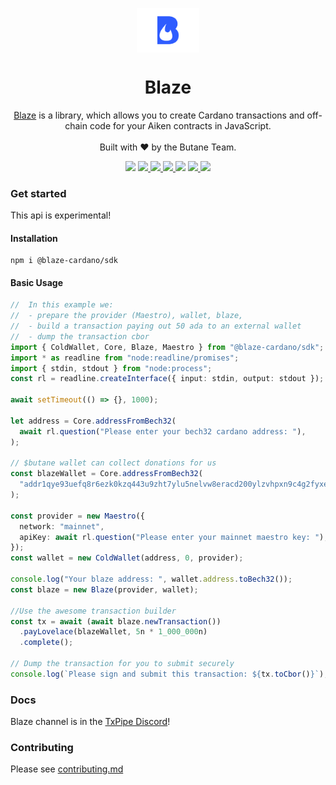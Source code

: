 <p align="center">
  <img width="100px" src="./logo/BLAZE_LOGO2.svg" align="center"/>
  <h1 align="center">Blaze</h1>
  <p align="center"><a href="https://github.com/butaneprotocol/blaze" _target="blank">Blaze</a> is a library, which allows you to create Cardano transactions and off-chain code for your Aiken contracts in JavaScript.<br/><br/>
  Built with ❤️ by the Butane Team.
<p align="center">
    <img src="https://img.shields.io/github/commit-activity/m/butaneprotocol/blaze-cardano?style=for-the-badge" />
    <a href="https://www.npmjs.com/package/@blaze-cardano/sdk">
      <img src="https://img.shields.io/npm/v/@blaze-cardano/sdk?style=for-the-badge" />
    </a>
     <a href="https://blaze.butane.dev">
      <img src="https://img.shields.io/readthedocs/cardano-lucid?style=for-the-badge" />
    </a>
    <a href="https://www.npmjs.com/package/@blaze-cardano/sdk">
      <img src="https://img.shields.io/npm/dw/@blaze-cardano/sdk?style=for-the-badge" />
    </a>
    <img src="https://img.shields.io/github/license/butaneprotocol/blaze-cardano?style=for-the-badge" />
    <a href="https://twitter.com/butaneprotocol">
      <img src="https://img.shields.io/twitter/follow/butaneprotocol?style=for-the-badge&logo=twitter" />
    </a>
    <a href="https://discord.gg/4hUAdHAexb">
      <img src="https://img.shields.io/discord/946071061567529010?style=for-the-badge&logo=discord&label=chat%20with%20us" />
    </a>
  </p>
</p>

### Get started

This api is experimental!

#### Installation

```
npm i @blaze-cardano/sdk
```

#### Basic Usage

```ts
//  In this example we:
//  - prepare the provider (Maestro), wallet, blaze,
//  - build a transaction paying out 50 ada to an external wallet
//  - dump the transaction cbor
import { ColdWallet, Core, Blaze, Maestro } from "@blaze-cardano/sdk";
import * as readline from "node:readline/promises";
import { stdin, stdout } from "node:process";
const rl = readline.createInterface({ input: stdin, output: stdout });

await setTimeout(() => {}, 1000);

let address = Core.addressFromBech32(
  await rl.question("Please enter your bech32 cardano address: "),
);

// $butane wallet can collect donations for us
const blazeWallet = Core.addressFromBech32(
  "addr1qye93uefq8r6ezk0kzq443u9zht7ylu5nelvw8eracd200ylzvhpxn9c4g2fyxe5rlmn6z5qmm3dtjqfjn2vvy58l88szlpjw4",
);

const provider = new Maestro({
  network: "mainnet",
  apiKey: await rl.question("Please enter your mainnet maestro key: "),
});
const wallet = new ColdWallet(address, 0, provider);

console.log("Your blaze address: ", wallet.address.toBech32());
const blaze = new Blaze(provider, wallet);

//Use the awesome transaction builder
const tx = await (await blaze.newTransaction())
  .payLovelace(blazeWallet, 5n * 1_000_000n)
  .complete();

// Dump the transaction for you to submit securely
console.log(`Please sign and submit this transaction: ${tx.toCbor()}`);
```

### Docs

Blaze channel is in the [TxPipe Discord](https://discord.gg/FAeAR6jX)!

### Contributing

Please see [contributing.md](./CONTRIBUTING.md)
